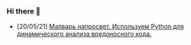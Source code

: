 ### Hi there 👋
- [20/05/21] [Малварь напросвет. Используем Python для динамического анализа вредоносного кода.](https://xakep.ru/2021/05/20/malware-analysis-python/)
